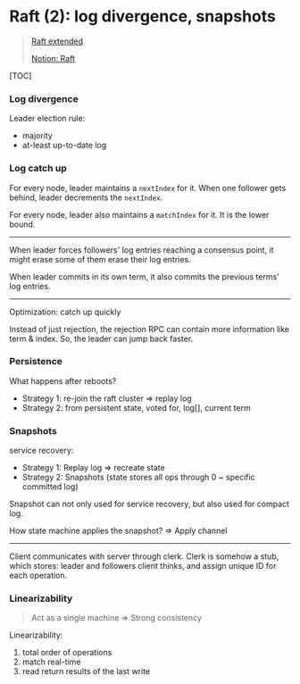 # Raft (2): log divergence, snapshots

> [Raft extended](https://pdos.csail.mit.edu/6.824/papers/raft-extended.pdf)
>
> [Notion: Raft](https://www.notion.so/huangfeiyu/Raft-13a975067399457d841546d699872a6f)

[TOC]

### Log divergence

Leader election rule:

* majority
* at-least up-to-date log

### Log catch up

For every node, leader maintains a `nextIndex` for it. When one follower gets behind, leader decrements the `nextIndex`.

For every node, leader also maintains a `matchIndex` for it. It is the lower bound.

---

When leader forces followers' log entries reaching a consensus point, it might erase some of them erase their log entries.

When leader commits in its own term, it also commits the previous terms' log entries.

---

Optimization: catch up quickly

Instead of just rejection, the rejection RPC can contain more information like term & index. So, the leader can jump back faster.

### Persistence

What happens after reboots?

* Strategy 1: re-join the raft cluster => replay log
* Strategy 2: from persistent state, voted for, log[], current term

### Snapshots

service recovery:

* Strategy 1: Replay log => recreate state
* Strategy 2: Snapshots (state stores all ops through 0 ~ specific committed log)

Snapshot can not only used for service recovery, but also used for compact log.

How state machine applies the snapshot? => Apply channel

---

Client communicates with server through clerk. Clerk is somehow a stub, which stores: leader and followers client thinks, and assign unique ID for each operation.

### Linearizability

> Act as a single machine => Strong consistency

Linearizability:

1. total order of operations
2. match real-time
3. read return results of the last write

